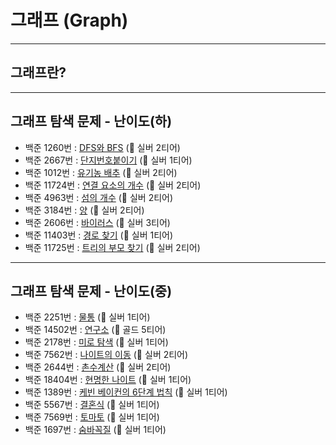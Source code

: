 # 그래프 (Graph)

---
## 그래프란?

---
## 그래프 탐색 문제 - 난이도(하)
* 백준 1260번 : [DFS와 BFS](https://www.acmicpc.net/problem/1260) (🥈 실버 2티어)
* 백준 2667번 : [단지번호붙이기](https://www.acmicpc.net/problem/2667) (🥈 실버 1티어)
* 백준 1012번 : [유기농 배추](https://www.acmicpc.net/problem/1012) (🥈 실버 2티어)
* 백준 11724번 : [연결 요소의 개수](https://www.acmicpc.net/problem/11724) (🥈 실버 2티어)
* 백준 4963번 : [섬의 개수](https://www.acmicpc.net/problem/4963) (🥈 실버 2티어)
* 백준 3184번 : [양](https://www.acmicpc.net/problem/3184) (🥈 실버 2티어)
* 백준 2606번 : [바이러스](https://www.acmicpc.net/problem/2606) (🥈 실버 3티어)
* 백준 11403번 : [경로 찾기](https://www.acmicpc.net/problem/11403) (🥈 실버 1티어)
* 백준 11725번 : [트리의 부모 찾기](https://www.acmicpc.net/problem/11725) (🥈 실버 2티어)

---
## 그래프 탐색 문제 - 난이도(중)
* 백준 2251번 : [물통](https://www.acmicpc.net/problem/2251) (🥈 실버 1티어)
* 백준 14502번 : [연구소](https://www.acmicpc.net/problem/14502) (🥇 골드 5티어)
* 백준 2178번 : [미로 탐색](https://www.acmicpc.net/problem/2178) (🥈 실버 1티어)
* 백준 7562번 : [나이트의 이동](https://www.acmicpc.net/problem/7562) (🥈 실버 2티어)
* 백준 2644번 : [촌수계산](https://www.acmicpc.net/problem/2644) (🥈 실버 2티어)
* 백준 18404번 : [현명한 나이트](https://www.acmicpc.net/problem/18404) (🥈 실버 1티어)
* 백준 1389번 : [케빈 베이컨의 6단계 법칙](https://www.acmicpc.net/problem/1389) (🥈 실버 1티어)
* 백준 5567번 : [결혼식](https://www.acmicpc.net/problem/5567) (🥈 실버 1티어)
* 백준 7569번 : [토마토](https://www.acmicpc.net/problem/7569) (🥈 실버 1티어)
* 백준 1697번 : [숨바꼭질](https://www.acmicpc.net/problem/1697) (🥈 실버 1티어)
